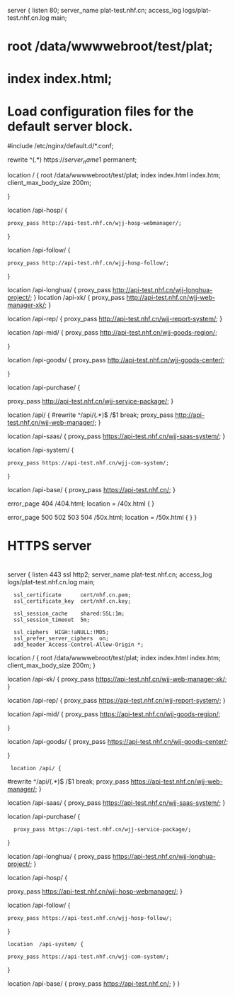 server {
  listen       80;
  server_name  plat-test.nhf.cn;
  access_log  logs/plat-test.nhf.cn.log  main;
 # root         /data/wwwwebroot/test/plat;
 # index index.html;
  # Load configuration files for the default server block.
  #include /etc/nginx/default.d/*.conf;

  rewrite ^(.*) https://$server_name$1 permanent;

  location / {
      root   /data/wwwwebroot/test/plat;
      index  index.html index.htm;
      client_max_body_size    200m;
      
  }

 location  /api-hosp/ {

    proxy_pass http://api-test.nhf.cn/wjj-hosp-webmanager/;
 }


   location  /api-follow/ {

    proxy_pass http://api-test.nhf.cn/wjj-hosp-follow/;
 }  

 location  /api-longhua/ {
proxy_pass http://api-test.nhf.cn/wjj-longhua-project/;
 }
  location /api-xk/ {
       proxy_pass http://api-test.nhf.cn/wjj-web-manager-xk/;
  }

  location /api-rep/ {
       proxy_pass http://api-test.nhf.cn/wjj-report-system/;
  }
 

  location /api-mid/ {
proxy_pass http://api-test.nhf.cn/wjj-goods-region/;

  }

  location /api-goods/ {
      proxy_pass http://api-test.nhf.cn/wjj-goods-center/;

  }

  location /api-purchase/ {

proxy_pass http://api-test.nhf.cn/wjj-service-package/;
  }

 location /api/ {
  #rewrite ^/api/(.*)$ /$1 break;
  proxy_pass http://api-test.nhf.cn/wjj-web-manager/;
 }

  location /api-saas/ {
       proxy_pass https://api-test.nhf.cn/wjj-saas-system/;
  }

   location  /api-system/ {

    proxy_pass https://api-test.nhf.cn/wjj-com-system/;
 }

  location /api-base/ {
      proxy_pass https://api-test.nhf.cn/;
  }


  error_page 404 /404.html;
      location = /40x.html {
  }

  error_page 500 502 503 504 /50x.html;
      location = /50x.html {
  }
}


  # HTTPS server
  #
  server {
      listen       443 ssl http2;
      server_name  plat-test.nhf.cn;
        access_log  logs/plat-test.nhf.cn.log  main;

      ssl_certificate      cert/nhf.cn.pem;
      ssl_certificate_key  cert/nhf.cn.key;

      ssl_session_cache    shared:SSL:1m;
      ssl_session_timeout  5m;

      ssl_ciphers  HIGH:!aNULL:!MD5;
      ssl_prefer_server_ciphers  on;
      add_header Access-Control-Allow-Origin *;
      
  location / {
      root   /data/wwwwebroot/test/plat;
      index  index.html index.htm;
client_max_body_size    200m;
  }

  location /api-xk/ {
       proxy_pass https://api-test.nhf.cn/wjj-web-manager-xk/;
  }


  location /api-rep/ {
       proxy_pass https://api-test.nhf.cn/wjj-report-system/;
  }



  location  /api-mid/ {
      proxy_pass https://api-test.nhf.cn/wjj-goods-region/;
      
  }  

  location /api-goods/ {
      proxy_pass https://api-test.nhf.cn/wjj-goods-center/;

  }
  


     location /api/ {
  #rewrite ^/api/(.*)$ /$1 break;
  proxy_pass https://api-test.nhf.cn/wjj-web-manager/;
 }

  location /api-saas/ {
       proxy_pass https://api-test.nhf.cn/wjj-saas-system/;
  }
  

  location /api-purchase/ {

      proxy_pass https://api-test.nhf.cn/wjj-service-package/;
  }


  location  /api-longhua/ {
      proxy_pass https://api-test.nhf.cn/wjj-longhua-project/;
 }


  location  /api-hosp/ {

   proxy_pass  https://api-test.nhf.cn/wjj-hosp-webmanager/;
 }    


   location  /api-follow/ {

    proxy_pass https://api-test.nhf.cn/wjj-hosp-follow/;
 }  

    location  /api-system/ {

    proxy_pass https://api-test.nhf.cn/wjj-com-system/;
 }

  location /api-base/ {
      proxy_pass https://api-test.nhf.cn/;
  }
}